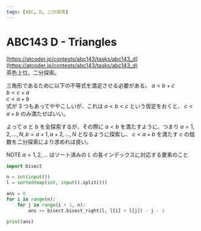 ```yaml
---
tags: [ABC, D, 二分探索]
---
```


# ABC143 D - Triangles

[https://atcoder.jp/contests/abc143/tasks/abc143_d](https://atcoder.jp/contests/abc143/tasks/abc143_d)  
茶色上位。二分探索。

三角形であるために以下の不等式を満足させる必要がある。
$a<b+c$  
 $b<c+a$  
 $c<a+b$  
式が 3 つもあってややこしいが、これは $a<b<c$ という仮定をおくと、 $c<a+b$ のみ満たせばいい。

よって $a$ と $b$ を全探索するが、その際に $a<b$ を満たすように、つまり $a=1,2,\ldots,N,b=a+1,a+2,\ldots,N$ となるように探索し、 $c<a+b$ を満たす $c$ の個数を二分探索により求めれば良い。

NOTE
$a=1,2,\ldots$ はソート済みの $L$ の各インデックスに対応する要素のこと

```py
import bisect

n = int(input())
l = sorted(map(int, input().split()))

ans = 0
for i in range(n):
    for j in range(i + 1, n):
        ans += bisect.bisect_right(l, l[i] + l[j]) - j - 1

print(ans)

```
